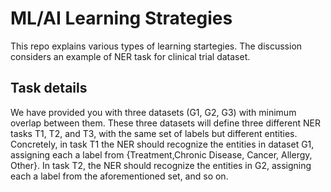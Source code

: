 # ML/AI Learning Strategies
This repo explains various types of learning startegies. The discussion considers an example of NER task for clinical trial dataset.
## Task details
We have provided you with three datasets (G1, G2, G3) with minimum overlap between them. These three datasets will define three different NER tasks T1, T2, and T3, with the same set of labels but different entities. Concretely, in task T1 the NER should recognize the entities in dataset G1, assigning each a label from {Treatment,Chronic Disease, Cancer, Allergy, Other}. In task T2, the NER should recognize the entities in G2, assigning each a label from the aforementioned set, and so on.
